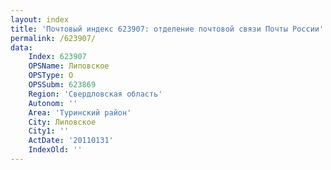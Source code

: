 ```yaml
---
layout: index
title: 'Почтовый индекс 623907: отделение почтовой связи Почты России'
permalink: /623907/
data:
    Index: 623907
    OPSName: Липовское
    OPSType: О
    OPSSubm: 623869
    Region: 'Свердловская область'
    Autonom: ''
    Area: 'Туринский район'
    City: Липовское
    City1: ''
    ActDate: '20110131'
    IndexOld: ''
---
```

